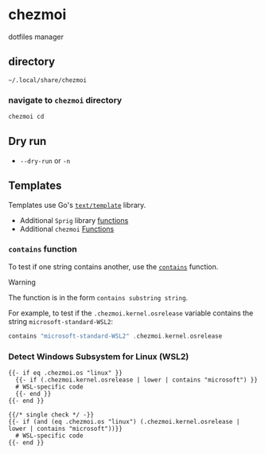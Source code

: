 # chezmoi

dotfiles manager

## directory

`~/.local/share/chezmoi`

### navigate to `chezmoi` directory

```bash
chezmoi cd
```

## Dry run

- `--dry-run` or `-n`

## Templates

Templates use Go's [`text/template`](https://pkg.go.dev/text/template#section-documentation) library.

- Additional `Sprig` library [functions](https://masterminds.github.io/sprig/)
- Additional `chezmoi` [Functions](https://www.chezmoi.io/reference/templates/functions/)

### `contains` function

To test if one string contains another, use the [`contains`](https://masterminds.github.io/sprig/strings.html) function.

> [!WARNING]
>
> The function is in the form `contains substring string`.
>
> For example, to test if the `.chezmoi.kernel.osrelease` variable contains the string `microsoft-standard-WSL2`:
>
> ```go
> contains "microsoft-standard-WSL2" .chezmoi.kernel.osrelease
> ```

### Detect Windows Subsystem for Linux (WSL2)

```go-template
{{- if eq .chezmoi.os "linux" }}
  {{- if (.chezmoi.kernel.osrelease | lower | contains "microsoft") }}
  # WSL-specific code
  {{- end }}
{{- end }}

{{/* single check */ -}}
{{- if (and (eq .chezmoi.os "linux") (.chezmoi.kernel.osrelease | lower | contains "microsoft"))}}
  # WSL-specific code
{{- end }}
```
